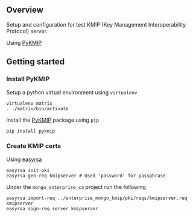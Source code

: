 ## Overview

Setup and configuration for test KMIP (Key Management Interoperability Protocol) server.

Using [PyKMIP](https://github.com/OpenKMIP/PyKMIP)

## Getting started

### Install PyKMIP

Setup a python virtual environment using `virtualenv`

```
virtualenv matrix
. ./matrix/bin/activate
```

Install the [PyKMIP](https://github.com/OpenKMIP/PyKMIP) package using `pip`

```
pip install pykmip
```


### Create KMIP certs

Using [easyrsa](https://github.com/OpenVPN/easy-rsa)

```
easyrsa init-pki
easyrsa gen-req kmipserver # Used 'password' for passphrase
```

Under the `mongo_enterprise_ca` project run the following

```
easyrsa import-req ../enterprise_mongo_kmip/pki/reqs/kmipserver.req kmipserver
easyrsa sign-req server kmipserver
```


